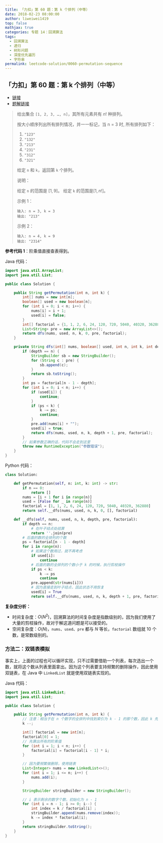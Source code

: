```yaml
---
title: 「力扣」第 60 题：第 k 个排列（中等）
date: 2018-02-23 08:00:00
author: liweiwei1419
top: false
mathjax: true
categories: 专题 14：回溯算法
tags:
  - 回溯算法
  - 递归
  - 树形问题
  - 深度优先遍历
  - 字符串
permalink: leetcode-solution/0060-permutation-sequence
---
```


## 「力扣」第 60 题：第 k 个排列（中等）

+ [链接](https://leetcode-cn.com/problems/permutation-sequence/)
+ [题解链接](https://leetcode-cn.com/problems/permutation-sequence/solution/hui-su-jian-zhi-python-dai-ma-java-dai-ma-by-liwei/)

> 给出集合 `[1, 2, 3, …, n]`，其所有元素共有 $n!$ 种排列。
>
> 按大小顺序列出所有排列情况，并一一标记，当 n = 3 时, 所有排列如下：
>
> 1. `"123"`
> 2. `"132"`
> 3. `"213"`
> 4. `"231"`
> 5. `"312"`
> 6. `"321"`
>
> 给定 `n` 和 `k`，返回第 `k` 个排列。
>
> 说明：
>
> 给定 `n` 的范围是 $[1, 9]$。
> 给定 `k` 的范围是$[1,  n!]$。
>
> 示例 1：
>
> ```
> 输入: n = 3, k = 3
> 输出: "213"
> ```
>
>
> 示例 2：
>
> ```
> 输入: n = 4, k = 9
> 输出: "2314"
> ```

**参考代码 1**：阶乘值直接查表得到。

Java 代码：

```java
import java.util.ArrayList;
import java.util.List;

public class Solution {

    public String getPermutation(int n, int k) {
        int[] nums = new int[n];
        boolean[] used = new boolean[n];
        for (int i = 0; i < n; i++) {
            nums[i] = i + 1;
            used[i] = false;
        }
        int[] factorial = {1, 1, 2, 6, 24, 120, 720, 5040, 40320, 362880};
        List<String> pre = new ArrayList<>();
        return dfs(nums, used, n, k, 0, pre, factorial);
    }

    private String dfs(int[] nums, boolean[] used, int n, int k, int depth, List<String> pre, int[] factorial) {
        if (depth == n) {
            StringBuilder sb = new StringBuilder();
            for (String c : pre) {
                sb.append(c);
            }
            return sb.toString();
        }
        int ps = factorial[n - 1 - depth];
        for (int i = 0; i < n; i++) {
            if (used[i]) {
                continue;
            }
            if (ps < k) {
                k -= ps;
                continue;
            }
            pre.add(nums[i] + "");
            used[i] = true;
            return dfs(nums, used, n, k, depth + 1, pre, factorial);
        }
        // 如果参数正确的话，代码不会走到这里
        throw new RuntimeException("参数错误");
    }
}
```

Python 代码：

```python
class Solution:

    def getPermutation(self, n: int, k: int) -> str:
        if n == 0:
            return []
        nums = [i + 1 for i in range(n)]
        used = [False for _ in range(n)]
        factorial = [1, 1, 2, 6, 24, 120, 720, 5040, 40320, 362880]
        return self.__dfs(nums, used, n, k, 0, [], factorial)

    def __dfs(self, nums, used, n, k, depth, pre, factorial):
        if depth == n:
            # 在叶子结点处结算
            return ''.join(pre)
        # 后面的数的全排列的个数
        ps = factorial[n - 1 - depth]
        for i in range(n):
            # 如果这个数用过，就不再考虑
            if used[i]:
                continue
            # 后面的数的全排列的个数小于 k 的时候，执行剪枝操作
            if ps < k:
                k -= ps
                continue
            pre.append(str(nums[i]))
            # 因为直接走到叶子结点，因此状态不用恢复
            used[i] = True
            return self.__dfs(nums, used, n, k, depth + 1, pre, factorial)
```

**复杂度分析：**

+ 时间复杂度：$O({N^2})$，回溯算法的时间复杂度是指数级别的，因为我们使用了大量的剪枝操作，故对于解这道问题是可以接受的。
+ 空间复杂度：$O(N)$，`nums`、`used`、`pre` 都与 $N$ 等长，`factorial` 数组就 $10$ 个数，是常数级别的。

### 方法二：双链表模拟

事实上，上面的过程也可以循环实现，只不过需要借助一个列表，每次选出一个数，就将这个数从列表里面拿出。因为这个列表要支持频繁的删除操作，因此使用双链表，在 Java 中 `LinkedList` 就是使用双链表实现的。

Java 代码：

```java
import java.util.LinkedList;
import java.util.List;

public class Solution {

    public String getPermutation(int n, int k) {
        // 注意：相当于在 n 个数字的全排列中找到索引为 k - 1 的那个数，因此 k 先减 1
        k --;

        int[] factorial = new int[n];
        factorial[0] = 1;
        // 先算出所有的阶乘值
        for (int i = 1; i < n; i++) {
            factorial[i] = factorial[i - 1] * i;
        }

        // 因为要频繁做删除，使用链表
        List<Integer> nums = new LinkedList<>();
        for (int i = 1; i <= n; i++) {
            nums.add(i);
        }

        StringBuilder stringBuilder = new StringBuilder();

        // i 表示剩余的数字个数，初始化为 n - 1
        for (int i = n - 1; i >= 0; i--) {
            int index = k / factorial[i] ;
            stringBuilder.append(nums.remove(index));
            k -= index * factorial[i];
        }
        return stringBuilder.toString();
    }
}
```





